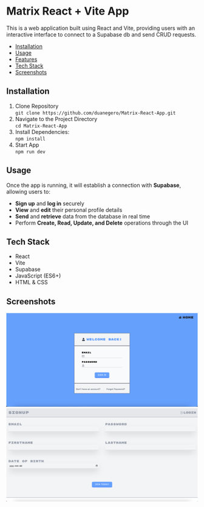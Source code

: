 # Matrix React + Vite App

This is a web application built using React and Vite, providing users with an interactive interface to connect to a Supabase db and send CRUD requests.

- [Installation](#installation)
- [Usage](#usage)
- [Features](#features)
- [Tech Stack](#techstack)
- [Screenshots](#screenshots)

## Installation

1. Clone Repository<br>
   `git clone https://github.com/duanegero/Matrix-React-App.git`
2. Navigate to the Project Directory<br>
   `cd Matrix-React-App`
3. Install Dependencies:<br>
   `npm install`
4. Start App<br>
   `npm run dev`

## Usage

Once the app is running, it will establish a connection with <strong>Supabase</strong>, allowing users to:

- <strong>Sign up</strong> and <strong>log in</strong> securely
- <strong>View</strong> and <strong>edit</strong> their personal profile details
- <strong>Send</strong> and <strong>retrieve</strong> data from the database in real time
- Perform <strong>Create, Read, Update, and Delete</strong> operations through the UI

## Tech Stack

- React
- Vite
- Supabase
- JavaScript (ES6+)
- HTML & CSS

## Screenshots

![Login Page](./images/LoginPage.png)
![Sign Up Page](./images/SignUp.png)
